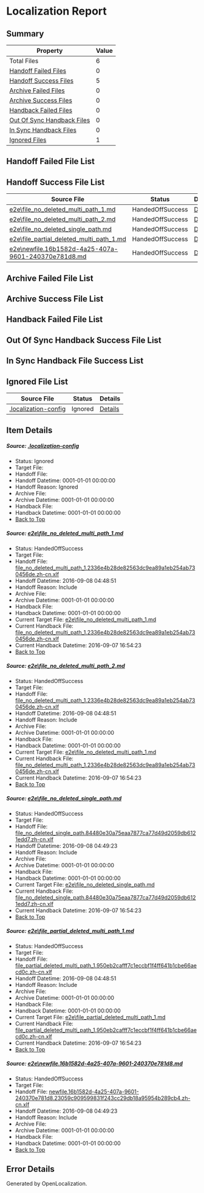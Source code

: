 # <a name='report-top'></a> Localization Report

## Summary
 Property | Value 
 -------- | ----- 
 Total Files | 6
[ Handoff Failed Files ](#handoff-failed-list)| 0
[ Handoff Success Files ](#handoff-success-list)| 5
[ Archive Failed Files ](#archive-failed-list)| 0
[ Archive Success Files ](#archive-success-list)| 0
[ Handback Failed Files ](#handback-failed-list)| 0
[ Out Of Sync Handback Files ](#outofsync-handback-success-list)| 0
[ In Sync Handback Files ](#insync-handback-success-list)| 0
[ Ignored Files ](#ignored-list)| 1

## <a name='handoff-failed-list'></a> Handoff Failed File List

## <a name='handoff-success-list'></a> Handoff Success File List
 Source File | Status | Details 
 ----------- | ------ | ------- 
 [e2e\file_no_deleted_multi_path_1.md](https://github.com/OpenLocalizationTestOrg/ol-test0/blob/0bbd342df849cf8d793935dc3191298717968160/e2e/file_no_deleted_multi_path_1.md) | HandedOffSuccess | [Details](#fcd443715192ccb5d5985fadb9d30d41067360be1)
 [e2e\file_no_deleted_multi_path_2.md](https://github.com/OpenLocalizationTestOrg/ol-test0/blob/683768bb563e20403d224707c566fbee40ed0df0/e2e/file_no_deleted_multi_path_2.md) | HandedOffSuccess | [Details](#fcd443715192ccb5d5985fadb9d30d41067360be2)
 [e2e\file_no_deleted_single_path.md](https://github.com/OpenLocalizationTestOrg/ol-test0/blob/683768bb563e20403d224707c566fbee40ed0df0/e2e/file_no_deleted_single_path.md) | HandedOffSuccess | [Details](#d89201ddeb9c54adca592d6d020e54456dab85753)
 [e2e\file_partial_deleted_multi_path_1.md](https://github.com/OpenLocalizationTestOrg/ol-test0/blob/0bbd342df849cf8d793935dc3191298717968160/e2e/file_partial_deleted_multi_path_1.md) | HandedOffSuccess | [Details](#f55ea4862a9ba763110c1ea4dd3148ea8f0e6eb44)
 [e2e\newfile.16b1582d-4a25-407a-9601-240370e781d8.md](https://github.com/OpenLocalizationTestOrg/ol-test0/blob/683768bb563e20403d224707c566fbee40ed0df0/e2e/newfile.16b1582d-4a25-407a-9601-240370e781d8.md) | HandedOffSuccess | [Details](#0e4fd4cfcb4591a9cb3113b12afdd5917b7c77025)

## <a name='archive-failed-list'></a> Archive Failed File List

## <a name='archive-success-list'></a> Archive Success File List

## <a name='handback-failed-list'></a> Handback Failed File List

## <a name='outofsync-handback-success-list'></a> Out Of Sync Handback Success File List

## <a name='insync-handback-success-list'></a> In Sync Handback File Success List

## <a name='ignored-list'></a> Ignored File List
 Source File | Status | Details 
 ----------- | ------ | ------- 
 [.localization-config](https://github.com/OpenLocalizationTestOrg/ol-test0/blob/683768bb563e20403d224707c566fbee40ed0df0/.localization-config) | Ignored | [Details](#3d4f252ac210baf56311d7e97dcc2db10974dbd20)

## Item Details
##### <a name='3d4f252ac210baf56311d7e97dcc2db10974dbd20'></a> Source: [.localization-config](https://github.com/OpenLocalizationTestOrg/ol-test0/blob/683768bb563e20403d224707c566fbee40ed0df0/.localization-config)
* Status: Ignored
* Target File: 
* Handoff File: 
* Handoff Datetime: 0001-01-01 00:00:00
* Handoff Reason: Ignored
* Archive File: 
* Archive Datetime: 0001-01-01 00:00:00
* Handback File: 
* Handback Datetime: 0001-01-01 00:00:00
* [Back to Top](#report-top)

##### <a name='fcd443715192ccb5d5985fadb9d30d41067360be1'></a> Source: [e2e\file_no_deleted_multi_path_1.md](https://github.com/OpenLocalizationTestOrg/ol-test0/blob/0bbd342df849cf8d793935dc3191298717968160/e2e/file_no_deleted_multi_path_1.md)
* Status: HandedOffSuccess
* Target File: 
* Handoff File: [file_no_deleted_multi_path_1.2336e4b28de82563dc9ea89a1eb254ab730456de.zh-cn.xlf](https://github.com/OpenLocalizationTestOrg/ol-test0-handoff/blob/1e3dfce4c094973f7b99e13535b7eca5a1c353d2/ol-handoff/OpenLocalizationTestOrg/ol-test0-zhcn/ci/mt/file_no_deleted_multi_path_1.2336e4b28de82563dc9ea89a1eb254ab730456de.zh-cn.xlf)
* Handoff Datetime: 2016-09-08 04:48:51
* Handoff Reason: Include
* Archive File: 
* Archive Datetime: 0001-01-01 00:00:00
* Handback File: 
* Handback Datetime: 0001-01-01 00:00:00
* Current Target File: [e2e\file_no_deleted_multi_path_1.md](https://github.com/OpenLocalizationTestOrg/ol-test0-zhcn/blob/96d4292fbf38f7aea12b77e9eaa791ba9d748bf3/e2e/file_no_deleted_multi_path_1.md)
* Current Handback File: [file_no_deleted_multi_path_1.2336e4b28de82563dc9ea89a1eb254ab730456de.zh-cn.xlf](https://github.com/OpenLocalizationTestOrg/ol-test0-handback/blob/bddd216c85da96c52c39948817f298c8b25a5529/ol-handback/OpenLocalizationTestOrg/ol-test0-zhcn/ci/mt/file_no_deleted_multi_path_1.2336e4b28de82563dc9ea89a1eb254ab730456de.zh-cn.xlf)
* Current Handback Datetime: 2016-09-07 16:54:23
* [Back to Top](#report-top)

##### <a name='fcd443715192ccb5d5985fadb9d30d41067360be2'></a> Source: [e2e\file_no_deleted_multi_path_2.md](https://github.com/OpenLocalizationTestOrg/ol-test0/blob/683768bb563e20403d224707c566fbee40ed0df0/e2e/file_no_deleted_multi_path_2.md)
* Status: HandedOffSuccess
* Target File: 
* Handoff File: [file_no_deleted_multi_path_1.2336e4b28de82563dc9ea89a1eb254ab730456de.zh-cn.xlf](https://github.com/OpenLocalizationTestOrg/ol-test0-handoff/blob/1e3dfce4c094973f7b99e13535b7eca5a1c353d2/ol-handoff/OpenLocalizationTestOrg/ol-test0-zhcn/ci/mt/file_no_deleted_multi_path_1.2336e4b28de82563dc9ea89a1eb254ab730456de.zh-cn.xlf)
* Handoff Datetime: 2016-09-08 04:48:51
* Handoff Reason: Include
* Archive File: 
* Archive Datetime: 0001-01-01 00:00:00
* Handback File: 
* Handback Datetime: 0001-01-01 00:00:00
* Current Target File: [e2e\file_no_deleted_multi_path_1.md](https://github.com/OpenLocalizationTestOrg/ol-test0-zhcn/blob/96d4292fbf38f7aea12b77e9eaa791ba9d748bf3/e2e/file_no_deleted_multi_path_1.md)
* Current Handback File: [file_no_deleted_multi_path_1.2336e4b28de82563dc9ea89a1eb254ab730456de.zh-cn.xlf](https://github.com/OpenLocalizationTestOrg/ol-test0-handback/blob/bddd216c85da96c52c39948817f298c8b25a5529/ol-handback/OpenLocalizationTestOrg/ol-test0-zhcn/ci/mt/file_no_deleted_multi_path_1.2336e4b28de82563dc9ea89a1eb254ab730456de.zh-cn.xlf)
* Current Handback Datetime: 2016-09-07 16:54:23
* [Back to Top](#report-top)

##### <a name='d89201ddeb9c54adca592d6d020e54456dab85753'></a> Source: [e2e\file_no_deleted_single_path.md](https://github.com/OpenLocalizationTestOrg/ol-test0/blob/683768bb563e20403d224707c566fbee40ed0df0/e2e/file_no_deleted_single_path.md)
* Status: HandedOffSuccess
* Target File: 
* Handoff File: [file_no_deleted_single_path.84480e30a75eaa7877ca77d49d2059db6121edd7.zh-cn.xlf](https://github.com/OpenLocalizationTestOrg/ol-test0-handoff/blob/9b1f32d3048d48fbc3c563db93bc62754c896ca3/ol-handoff/OpenLocalizationTestOrg/ol-test0-zhcn/ci/mt/file_no_deleted_single_path.84480e30a75eaa7877ca77d49d2059db6121edd7.zh-cn.xlf)
* Handoff Datetime: 2016-09-08 04:49:23
* Handoff Reason: Include
* Archive File: 
* Archive Datetime: 0001-01-01 00:00:00
* Handback File: 
* Handback Datetime: 0001-01-01 00:00:00
* Current Target File: [e2e\file_no_deleted_single_path.md](https://github.com/OpenLocalizationTestOrg/ol-test0-zhcn/blob/96d4292fbf38f7aea12b77e9eaa791ba9d748bf3/e2e/file_no_deleted_single_path.md)
* Current Handback File: [file_no_deleted_single_path.84480e30a75eaa7877ca77d49d2059db6121edd7.zh-cn.xlf](https://github.com/OpenLocalizationTestOrg/ol-test0-handback/blob/bddd216c85da96c52c39948817f298c8b25a5529/ol-handback/OpenLocalizationTestOrg/ol-test0-zhcn/ci/mt/file_no_deleted_single_path.84480e30a75eaa7877ca77d49d2059db6121edd7.zh-cn.xlf)
* Current Handback Datetime: 2016-09-07 16:54:23
* [Back to Top](#report-top)

##### <a name='f55ea4862a9ba763110c1ea4dd3148ea8f0e6eb44'></a> Source: [e2e\file_partial_deleted_multi_path_1.md](https://github.com/OpenLocalizationTestOrg/ol-test0/blob/0bbd342df849cf8d793935dc3191298717968160/e2e/file_partial_deleted_multi_path_1.md)
* Status: HandedOffSuccess
* Target File: 
* Handoff File: [file_partial_deleted_multi_path_1.950eb2cafff7c1eccbf1f4ff641b1cbe66aecd0c.zh-cn.xlf](https://github.com/OpenLocalizationTestOrg/ol-test0-handoff/blob/1e3dfce4c094973f7b99e13535b7eca5a1c353d2/ol-handoff/OpenLocalizationTestOrg/ol-test0-zhcn/ci/mt/file_partial_deleted_multi_path_1.950eb2cafff7c1eccbf1f4ff641b1cbe66aecd0c.zh-cn.xlf)
* Handoff Datetime: 2016-09-08 04:48:51
* Handoff Reason: Include
* Archive File: 
* Archive Datetime: 0001-01-01 00:00:00
* Handback File: 
* Handback Datetime: 0001-01-01 00:00:00
* Current Target File: [e2e\file_partial_deleted_multi_path_1.md](https://github.com/OpenLocalizationTestOrg/ol-test0-zhcn/blob/96d4292fbf38f7aea12b77e9eaa791ba9d748bf3/e2e/file_partial_deleted_multi_path_1.md)
* Current Handback File: [file_partial_deleted_multi_path_1.950eb2cafff7c1eccbf1f4ff641b1cbe66aecd0c.zh-cn.xlf](https://github.com/OpenLocalizationTestOrg/ol-test0-handback/blob/bddd216c85da96c52c39948817f298c8b25a5529/ol-handback/OpenLocalizationTestOrg/ol-test0-zhcn/ci/mt/file_partial_deleted_multi_path_1.950eb2cafff7c1eccbf1f4ff641b1cbe66aecd0c.zh-cn.xlf)
* Current Handback Datetime: 2016-09-07 16:54:23
* [Back to Top](#report-top)

##### <a name='0e4fd4cfcb4591a9cb3113b12afdd5917b7c77025'></a> Source: [e2e\newfile.16b1582d-4a25-407a-9601-240370e781d8.md](https://github.com/OpenLocalizationTestOrg/ol-test0/blob/683768bb563e20403d224707c566fbee40ed0df0/e2e/newfile.16b1582d-4a25-407a-9601-240370e781d8.md)
* Status: HandedOffSuccess
* Target File: 
* Handoff File: [newfile.16b1582d-4a25-407a-9601-240370e781d8.23059c909599831f243cc29db18a95954b289cb4.zh-cn.xlf](https://github.com/OpenLocalizationTestOrg/ol-test0-handoff/blob/9b1f32d3048d48fbc3c563db93bc62754c896ca3/ol-handoff/OpenLocalizationTestOrg/ol-test0-zhcn/ci/mt/newfile.16b1582d-4a25-407a-9601-240370e781d8.23059c909599831f243cc29db18a95954b289cb4.zh-cn.xlf)
* Handoff Datetime: 2016-09-08 04:49:23
* Handoff Reason: Include
* Archive File: 
* Archive Datetime: 0001-01-01 00:00:00
* Handback File: 
* Handback Datetime: 0001-01-01 00:00:00
* [Back to Top](#report-top)


## Error Details

Generated by OpenLocalization.
